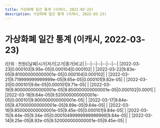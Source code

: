 ```yaml
---
title: 가상화폐 일간 통계 (이캐시, 2022-03-23)
description: 가상화폐 일간 통계 (이캐시, 2022-03-23)
---
```


가상화폐 일간 통계 (이캐시, 2022-03-23)
===

(단위 : 천원)|날짜|시가|저가|고가|종가|비고|
|--|--|--|--|--|--|
|2022-03-23|0.000103|9.95e-05|0.000104|0.000102|    |
|2022-03-22|9.83e-05|9.810000000000001e-05|0.000104|0.000102|    |
|2022-03-21|9.719999999999999e-05|9.65e-05|0.000101|9.82e-05|    |
|2022-03-20|0.000101|9.6e-05|0.000101|9.71e-05|    |
|2022-03-19|9.900000000000001e-05|9.850000000000001e-05|0.000102|0.0001|    |
|2022-03-18|9.64e-05|9.520000000000001e-05|0.000101|9.900000000000001e-05|    |
|2022-03-17|9.84e-05|9.470000000000001e-05|9.89e-05|9.64e-05|    |
|2022-03-16|9.850000000000001e-05|9.45e-05|0.000101|9.84e-05|    |
|2022-03-15|9.44e-05|9.34e-05|0.00010499999999999999|9.84e-05|    |
|2022-03-14|9.25e-05|8.92e-05|9.520000000000001e-05|9.45e-05|    |
